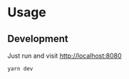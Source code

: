 

# Usage

## Development

Just run and visit [http://localhost:8080](http://localhost:8080)

```bash
yarn dev
```
